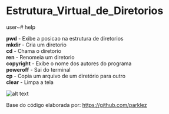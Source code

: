 # Estrutura_Virtual_de_Diretorios

</code>user~# help</code>

**pwd** - Exibe a posicao na estrutura de diretorios<br/>
**mkdir** - Cria um diretorio<br/>
**cd** - Chama o diretorio<br/>
**ren** - Renomeia um diretorio<br/>
**copyright** - Exibe o nome dos autores do programa<br/>
**poweroff** - Sai do terminal<br/>
**cp** - Copia um arquivo de um diretório para outro<br/>
**clear** - Limpa a tela<br/>

![alt text](http://www.fatec.edu.br/wp-content/themes/fatec/img/logo-colorido.png)


Base do código elaborada por: <link>https://github.com/parklez<link/>
